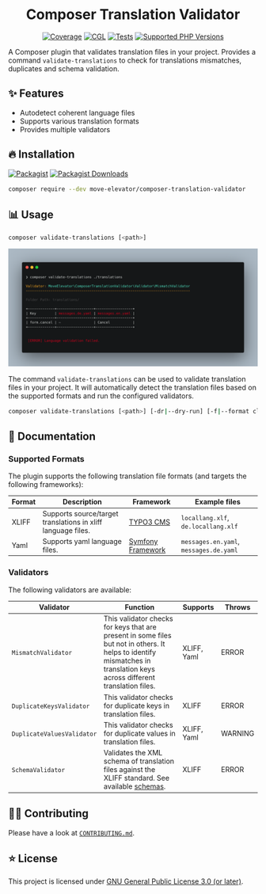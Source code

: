 <div align="center">

# Composer Translation Validator

[![Coverage](https://img.shields.io/coverallsCoverage/github/move-elevator/composer-translation-validator?logo=coveralls)](https://coveralls.io/github/move-elevator/composer-translation-validator)
[![CGL](https://img.shields.io/github/actions/workflow/status/move-elevator/composer-translation-validator/cgl.yml?label=cgl&logo=github)](https://github.com/move-elevator/composer-translation-validator/actions/workflows/cgl.yml)
[![Tests](https://img.shields.io/github/actions/workflow/status/move-elevator/composer-translation-validator/tests.yml?label=tests&logo=github)](https://github.com/move-elevator/composer-translation-validator/actions/workflows/tests.yml)
[![Supported PHP Versions](https://img.shields.io/packagist/dependency-v/move-elevator/composer-translation-validator/php?logo=php)](https://packagist.org/packages/move-elevator/composer-translation-validator)

</div>

A Composer plugin that validates translation files in your project.
Provides a command `validate-translations` to check for translations mismatches, duplicates and schema validation.

## ✨ Features

* Autodetect coherent language files
* Supports various translation formats
* Provides multiple validators

## 🔥 Installation

[![Packagist](https://img.shields.io/packagist/v/move-elevator/composer-translation-validator?label=version&logo=packagist)](https://packagist.org/packages/move-elevator/composer-translation-validator)
[![Packagist Downloads](https://img.shields.io/packagist/dt/move-elevator/composer-translation-validator?color=brightgreen)](https://packagist.org/packages/move-elevator/composer-translation-validator)


```bash
composer require --dev move-elevator/composer-translation-validator
```

## 📊 Usage

```bash
composer validate-translations [<path>]
```

![console.png](docs/console.png)

The command `validate-translations` can be used to validate translation files in your project. It will automatically detect the translation files based on the supported formats and run the configured validators.

```bash
composer validate-translations [<path>] [-dr|--dry-run] [-f|--format cli|json] [-e|--exclude PATTERN] [-v|--verbose]
```

## 📝 Documentation

### Supported Formats

The plugin supports the following translation file formats (and targets the following frameworks):

| Format | Description                                                                                                  | Framework | Example files                          |
|--------|--------------------------------------------------------------------------------------------------------------|-----------|----------------------------------------|
| XLIFF  | Supports source/target translations in xliff language files. | [TYPO3 CMS](https://typo3.org/)          | `locallang.xlf`, `de.locallang.xlf`    |
| Yaml   | Supports yaml language files.                     | [Symfony Framework](https://symfony.com/)          | `messages.en.yaml`, `messages.de.yaml` |

### Validators

The following validators are available:

| Validator                  | Function                                                                                                                                                                 | Supports    | Throws  |
|----------------------------|--------------------------------------------------------------------------------------------------------------------------------------------------------------------------|-------------|---------|
| `MismatchValidator`        | This validator checks for keys that are present in some files but not in others. It helps to identify mismatches in translation keys across different translation files. | XLIFF, Yaml | ERROR   |
| `DuplicateKeysValidator`   | This validator checks for duplicate keys in translation files.                                                                                                           | XLIFF       | ERROR   |
| `DuplicateValuesValidator` | This validator checks for duplicate values in translation files.                                                                                                         | XLIFF, Yaml     | WARNING |
| `SchemaValidator`          | Validates the XML schema of translation files against the XLIFF standard. See available [schemas](https://github.com/symfony/translation/tree/6.4/Resources/schemas).    | XLIFF       | ERROR   |


## 🧑‍💻 Contributing

Please have a look at [`CONTRIBUTING.md`](CONTRIBUTING.md).

## ⭐ License

This project is licensed under [GNU General Public License 3.0 (or later)](LICENSE).
